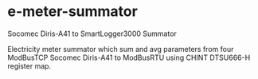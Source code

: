 # e-meter-summator
Socomec Diris-A41 to SmartLogger3000 Summator

Electricity meter summator which sum and avg parameters from four ModBusTCP Socomec Diris-A41 to ModBusRTU using CHINT DTSU666-H register map.
